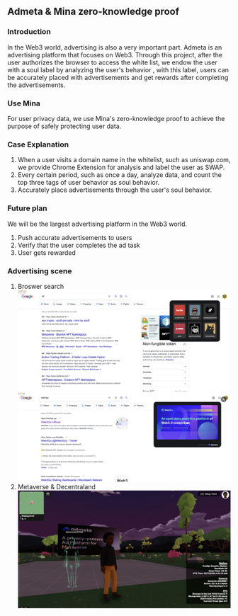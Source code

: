 ## Admeta & Mina zero-knowledge proof 

### Introduction
In the Web3 world, advertising is also a very important part. Admeta is an advertising platform that focuses on Web3. Through this project, after the user authorizes the browser to access the white list, we endow the user with a soul label by analyzing the user's behavior , with this label, users can be accurately placed with advertisements and get rewards after completing the advertisements.

### Use Mina
For user privacy data, we use Mina's zero-knowledge proof to achieve the purpose of safely protecting user data.

### Case Explanation
1. When a user visits a domain name in the whitelist, such as uniswap.com, we provide Chrome Extension for analysis and label the user as SWAP.
2. Every certain period, such as once a day, analyze data, and count the top three tags of user behavior as soul behavior.
3. Accurately place advertisements through the user's soul behavior.

### Future plan
We will be the largest advertising platform in the Web3 world.
1. Push accurate advertisements to users
2. Verify that the user completes the ad task
3. User gets rewarded

### Advertising scene
1. Broswer search
![Search](/img/s1.png "NFT")
![Search](/img/s2.png "Web3go")
2. Metaverse & Decentraland
![Metaverse](/img/s3.png "Decentraland")